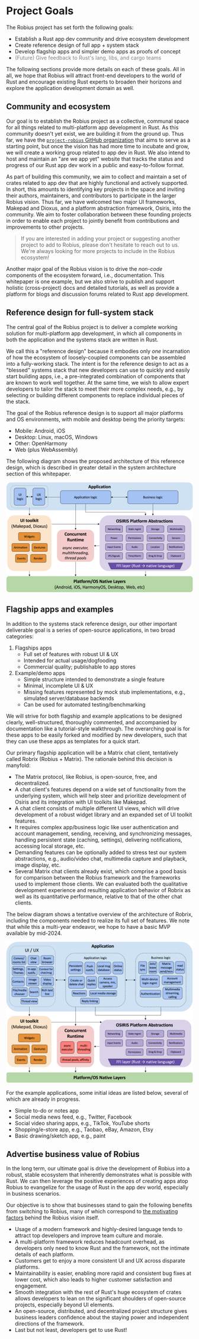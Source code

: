 # Project Goals

The Robius project has set forth the following goals:

* Establish a Rust app dev community and drive ecosystem development
* Create reference design of full app + system stack
* Develop flagship apps and simpler demo apps as proofs of concept
* <span style="color: gray;"> (Future) Give feedback to Rust's lang, libs, and cargo teams </span>


The following sections provide more details on each of these goals.
All in all, we hope that Robius will attract front-end developers to the world of Rust and encourage existing Rust experts to broaden their horizons and explore the application development domain as well.


## Community and ecosystem
Our goal is to establish the Robius project as a collective, communal space for all things related to multi-platform app development in Rust.
As this community doesn't yet exist, we are building it from the ground up.
Thus far, we have the [`project-robius` GitHub organization](https://github.com/project-robius/) that aims to serve as a starting point, but once the vision has had more time to incubate and grow, we will create a working group related to app dev in Rust.
We also intend to host and maintain an "are we app yet" website that tracks the status and progress of our Rust app dev work in a public and easy-to-follow format.


As part of building this community, we aim to collect and maintain a set of crates related to app dev that are highly functional and actively supported.
In short, this amounts to identifying key projects in the space and inviting their authors, maintainers, and contributors to participate in the larger Robius vision.
Thus far, we have welcomed two major UI frameworks, Makepad and Dioxus, and a platform abstraction framework, Osiris, into the community.
We aim to foster collaboration between these founding projects in order to enable each project to jointly benefit from contributions and improvements to other projects.

> If you are interested in adding your project or suggesting another project to add to Robius, please don't hesitate to reach out to us.
> We're always looking for more projects to include in the Robius ecosystem!


Another major goal of the Robius vision is to drive the *non-code* components of the ecosystem forward, i.e., documentation.
This whitepaper is one example, but we also strive to publish and support holistic (cross-project) docs and detailed tutorials, as well as provide a platform for blogs and discussion forums related to Rust app development.


## Reference design for full-system stack

The central goal of the Robius project is to deliver a complete working solution for multi-platform app development, in which all components in both the application and the systems stack are written in Rust.

We call this a "reference design" because it embodies only *one* incarnation of how the ecosystem of loosely-coupled components can be assembled into a fully-working stack.
The intent is for the reference design to act as a "blessed" systems stack that new developers can use to quickly and easily start building apps, i.e., a pre-integrated combination of components that are known to work well together.
At the same time, we wish to allow expert developers to tailor the stack to meet their more complex needs, e.g., by selecting or building different components to replace individual pieces of the stack.


The goal of the Robius reference design is to support all major platforms and OS environments, with mobile and desktop being the priority targets:
* Mobile: Android, iOS
* Desktop: Linux, macOS, Windows
* Other: OpenHarmony
* Web (plus WebAssembly) 

The following diagram shows the proposed architecture of this reference design, which is described in greater detail in the system architecture section of this whitepaper.

![Robius Reference Design](img/reference_design.png)


## Flagship apps and examples

In addition to the systems stack reference design, our other important deliverable goal is a series of open-source applications, in two broad categories:
1. Flagships apps
    * Full set of features with robust UI & UX
    * Intended for actual usage/dogfooding
    * Commercial quality; publishable to app stores
2. Example/demo apps
    * Simple structure intended to demonstrate a single feature
    * Minimal, incomplete UI & UX
    * Missing features represented by mock stub implementations, e.g., simulated server/database backends
    * Can be used for automated testing/benchmarking

We will strive for both flagship and example applications to be designed clearly, well-structured, thoroughly commented, and accompanied by documentation like a tutorial-style walkthrough.
The overarching goal is for these apps to be easily forked and modified by new developers, such that they can use these apps as templates for a quick start.

Our primary flagship application will be a Matrix chat client, tentatively called Robrix (Robius + Matrix).
The rationale behind this decision is manyfold:
* The Matrix protocol, like Robius, is open-source, free, and decentralized.
* A chat client's features depend on a wide set of functionality from the underlying system, which will help steer and prioritize development of Osiris and its integration with UI toolkits like Makepad.
* A chat client consists of multiple different UI views, which will drive development of a robust widget library and an expanded set of UI toolkit features.
* It requires complex app/business logic like user authentication and account management, sending, receiving, and synchronizing messages, handling persistent state (caching, settings), delivering notifications, accessing local storage, etc.
* Demanding features can be optionally added to stress test our system abstractions, e.g., audio/video chat, multimedia capture and playback, image display, etc.
* Several Matrix chat clients already exist, which comprise a good basis for comparison between the Robius framework and the frameworks used to implement those clients. We can evaluated both the qualitative development experience and resulting application behavior of Robrix as well as its quantitative performance, relative to that of the other chat clients.

The below diagram shows a tentative overview of the architecture of Robrix, including the components needed to realize its full set of features. We note that while this a multi-year endeavor, we hope to have a basic MVP available by mid-2024.

![Robrix Matrix Chat Client Proposed Architecture](img/robrix_architecture.png)

For the example applications, some initial ideas are listed below, several of which are already in progress.
* Simple to-do or notes app
* Social media news feed, e.g., Twitter, Facebook
* Social video sharing apps, e.g., TikTok, YouTube shorts
* Shopping/e-store app, e.g., Taobao, eBay, Amazon, Etsy
* Basic drawing/sketch app, e.g., paint


## Advertise business value of Robius

In the long term, our ultimate goal is drive the development of Robius into a robust, stable ecosystem that inherently demonstrates what is possible with Rust.
We can then leverage the positive experiences of creating apps atop Robius to evangelize for the usage of Rust in the app dev world, especially in business scenarios.


Our objective is to show that businesses stand to gain the following benefits from switching to Robius, many of which correspond to [the motivating factors](./motivation/business_cases.md) behind the Robius vision itself.
* Usage of a modern framework and highly-desired language tends to attract top developers and improve team culture and morale.
* A multi-platform framework reduces headcount overhead, as developers only need to know Rust and the framework, not the intimate details of each platform.
* Customers get to enjoy a more consistent UI and UX across disparate platforms.
* Maintainability is easier, enabling more rapid and consistent bug fixes at lower cost, which also leads to higher customer satisfaction and engagement.
* Smooth integration with the rest of Rust's huge ecosystem of crates allows developers to lean on the significant shoulders of open-source projects, especially beyond UI elements.
* An open-source, distributed, and decentralized project structure gives business leaders confidence about the staying power and independent directions of the framework.
* Last but not least, developers get to use Rust!

